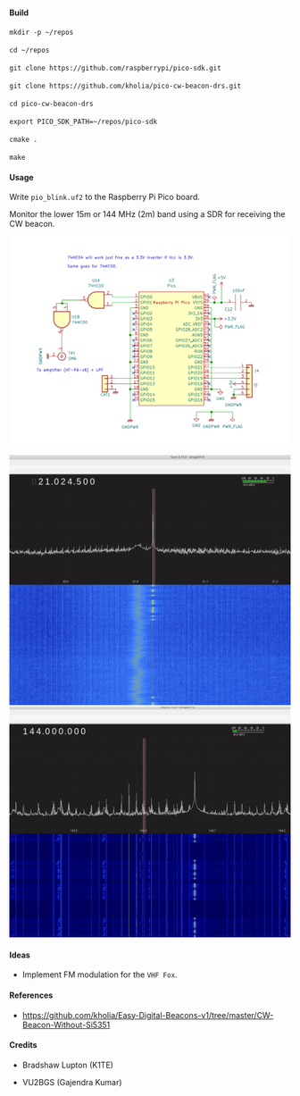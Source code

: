 #### Build

```
mkdir -p ~/repos

cd ~/repos

git clone https://github.com/raspberrypi/pico-sdk.git

git clone https://github.com/kholia/pico-cw-beacon-drs.git

cd pico-cw-beacon-drs

export PICO_SDK_PATH=~/repos/pico-sdk

cmake .

make
```


#### Usage

Write `pio_blink.uf2` to the Raspberry Pi Pico board.

Monitor the lower 15m or 144 MHz (2m) band using a SDR for receiving the CW beacon.

![Schematic](./Schematic.png)

![Proof - HF](./Screenshot_2022-05-17_09-32-14.png)
![Proof - VHF](./Screenshot_2022-05-17_21-22-29.png)


#### Ideas

- Implement FM modulation for the `VHF Fox`.


#### References

- https://github.com/kholia/Easy-Digital-Beacons-v1/tree/master/CW-Beacon-Without-Si5351


#### Credits

- Bradshaw Lupton (K1TE)

- VU2BGS (Gajendra Kumar)
